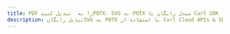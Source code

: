 ---title: PDF را به  تبدیل کنیدPOTX، SVG به POTX مبدل رایگان یا Curl SDKdescription: تبدیل رایگانSVG به POTX با استفاده از Curl Cloud APIs & SDK همچنین اسناد PDF را در Cloud ایجاد، ویرایش و رندر کنید.---